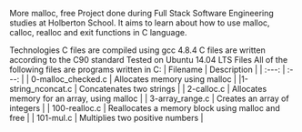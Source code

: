 More malloc, free
Project done during Full Stack Software Engineering studies at Holberton School. It aims to learn about how to use malloc, calloc, realloc and exit functions in C language.

Technologies
C files are compiled using gcc 4.8.4
C files are written according to the C90 standard
Tested on Ubuntu 14.04 LTS
Files
All of the following files are programs written in C:
| Filename | Description |
| :---: | :---: |
| 0-malloc_checked.c  | Allocates memory using malloc  |
|1-string_nconcat.c | Concatenates two strings |
| 2-calloc.c | Allocates memory for an array, using malloc |
| 3-array_range.c | Creates an array of integers |
| 100-realloc.c | Reallocates a memory block using malloc and free |
| 101-mul.c | Multiplies two positive numbers | 

